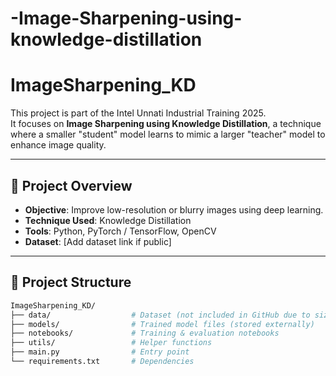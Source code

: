 # -Image-Sharpening-using-knowledge-distillation
# ImageSharpening_KD

This project is part of the Intel Unnati Industrial Training 2025.  
It focuses on **Image Sharpening using Knowledge Distillation**, a technique where a smaller "student" model learns to mimic a larger "teacher" model to enhance image quality.

---

## 📌 Project Overview

- **Objective**: Improve low-resolution or blurry images using deep learning.
- **Technique Used**: Knowledge Distillation
- **Tools**: Python, PyTorch / TensorFlow, OpenCV
- **Dataset**: [Add dataset link if public]

---

## 📁 Project Structure

```bash
ImageSharpening_KD/
├── data/                  # Dataset (not included in GitHub due to size)
├── models/                # Trained model files (stored externally)
├── notebooks/             # Training & evaluation notebooks
├── utils/                 # Helper functions
├── main.py                # Entry point
└── requirements.txt       # Dependencies
